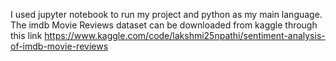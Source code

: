 I used jupyter notebook to run my project and python as my main language. The imdb Movie Reviews dataset can be downloaded from kaggle through this link https://www.kaggle.com/code/lakshmi25npathi/sentiment-analysis-of-imdb-movie-reviews
